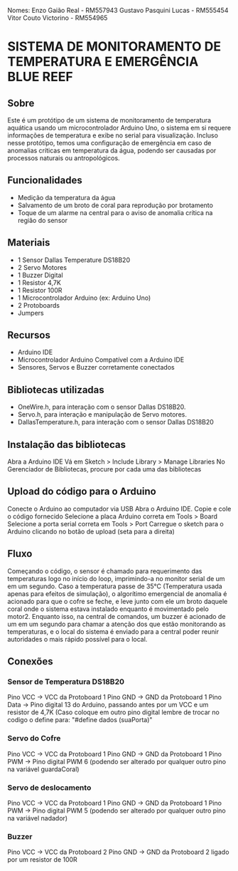 Nomes: Enzo Gaião Real - RM557943
Gustavo Pasquini Lucas - RM555454
Vitor Couto Victorino - RM554965

# SISTEMA DE MONITORAMENTO DE TEMPERATURA E EMERGÊNCIA BLUE REEF

## Sobre
Este é um protótipo de um sistema de monitoramento de temperatura aquática usando um microcontrolador Arduino Uno, o sistema em si requere informações de temperatura e exibe no serial para visualização. Incluso nesse protótipo, temos uma configuração de emergência em caso de anomalias críticas em temperatura da água, podendo ser causadas por processos naturais ou antropológicos.

## Funcionalidades
 - Medição da temperatura da água
 - Salvamento de um broto de coral para reprodução por brotamento
 - Toque de um alarme na central para o aviso de anomalia crítica na região do sensor
   
## Materiais
 - 1 Sensor Dallas Temperature DS18B20
 - 2 Servo Motores
 - 1 Buzzer Digital
 - 1 Resistor 4,7K
 - 1 Resistor 100R
 - 1 Microcontrolador Arduino (ex: Arduino Uno)
 - 2 Protoboards
 - Jumpers

## Recursos
- Arduino IDE
- Microcontrolador Arduino Compatível com a Arduino IDE
- Sensores, Servos e Buzzer corretamente conectados
  
## Bibliotecas utilizadas
- OneWire.h, para interação com o sensor Dallas DS18B20.
- Servo.h, para interação e manipulação de Servo motores.
- DallasTemperature.h, para interação com o sensor Dallas DS18B20

## Instalação das bibliotecas

Abra a Arduino IDE
Vá em Sketch > Include Library > Manage Libraries
No Gerenciador de Bibliotecas, procure por cada uma das bibliotecas

## Upload do código para o Arduino

Conecte o Arduino ao computador via USB
Abra o Arduino IDE.
Copie e cole o código fornecido
Selecione a placa Arduino correta em Tools > Board
Selecione a porta serial correta em Tools > Port
Carregue o sketch para o Arduino clicando no botão de upload (seta para a direita)

## Fluxo

Começando o código, o sensor é chamado para requerimento das temperaturas logo no início do loop, imprimindo-a no monitor serial de um em um segundo. 
Caso a temperatura passe de 35°C (Temperatura usada apenas para efeitos de simulação), o algorítimo emergencial de anomalia é acionado para que o cofre se feche, e leve junto com ele um broto daquele coral onde o sistema estava instalado enquanto é movimentado pelo motor2. Enquanto isso, na central de comandos, um buzzer é acionado de um em um segundo para chamar a atenção dos que estão monitorando as temperaturas, e o local do sistema é enviado para a central poder reunir autoridades o mais rápido possível para o local.

## Conexões
### Sensor de Temperatura DS18B20

Pino VCC -> VCC da Protoboard 1
Pino GND -> GND da Protoboard 1
Pino Data -> Pino digital 13 do Arduino, passando antes por um VCC e um resistor de 4,7K (Caso coloque em outro pino digital lembre de trocar no codigo o define para: "#define dados (suaPorta)"


### Servo do Cofre

Pino VCC -> VCC da Protoboard 1
Pino GND -> GND da Protoboard 1
Pino PWM -> Pino digital PWM 6 (podendo ser alterado por qualquer outro pino na variável guardaCoral)

### Servo de deslocamento

Pino VCC -> VCC da Protoboard 1
Pino GND -> GND da Protoboard 1
Pino PWM -> Pino digital PWM 5 (podendo ser alterado por qualquer outro pino na variável nadador)

### Buzzer

Pino VCC -> VCC da Protoboard 2
Pino GND -> GND da Protoboard 2 ligado por um resistor de 100R
